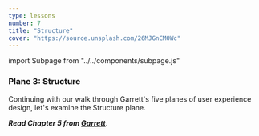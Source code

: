 ```yaml
---
type: lessons
number: 7
title: "Structure"
cover: "https://source.unsplash.com/26MJGnCM0Wc"
---
```

import Subpage from "../../components/subpage.js"

<Subpage slug="structure">

### Plane 3: Structure

Continuing with our walk through Garrett's five planes of user experience design, let's examine the Structure plane.

***Read Chapter 5 from [Garrett][garrett]***.

[garrett]: http://0-proquest.safaribooksonline.com.library.cedarville.edu/book/web-design-and-development/9780321688651

</Subpage>
